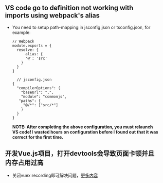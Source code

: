 ## VS code go to definition not working with imports using webpack's alias
- You need to setup path-mapping in jsconfig.json or tsconfig.json, for example:
  ```
  // Webpack
  module.exports = {
    resolve: {
        alias: {
        '@': 'src'
      }
    }
  }
  ```
  ```
    // jsconfig.json
  {
    "compilerOptions": {
      "baseUrl": ".",
      "module": "commonjs",
     "paths": {
       "@/*": ["src/*"]
      }
    }
  }
  ```
  __NOTE: After completing the above configuration, you must relaunch VS code! I wasted hours on configuration before I found out that it was correct for the first time.__

## 开发Vue.js项目，打开devtools会导致页面卡顿并且内存占用过高
- 关闭vuex recording即可解决问题，[更多内容](https://github.com/vuejs/vue-devtools/issues/539#issuecomment-359361573)
